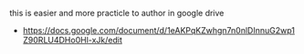 this is easier and more practicle to author in google drive
- https://docs.google.com/document/d/1eAKPqKZwhgn7n0nlDInnuG2wp1Z90RLU4DHo0Hl-xJk/edit
